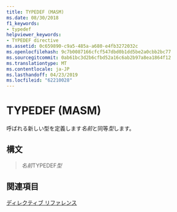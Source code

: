 ```yaml
---
title: TYPEDEF (MASM)
ms.date: 08/30/2018
f1_keywords:
- typedef
helpviewer_keywords:
- TYPEDEF directive
ms.assetid: 0c659890-c9a5-485a-a680-e4fb3272032c
ms.openlocfilehash: 9c7b0087166cfcf547dbd0b1dd5be2a0cbb2bc77
ms.sourcegitcommit: 0ab61bc3d2b6cfbd52a16c6ab2b97a8ea1864f12
ms.translationtype: MT
ms.contentlocale: ja-JP
ms.lasthandoff: 04/23/2019
ms.locfileid: "62210028"
---
```

# <a name="typedef-masm"></a>TYPEDEF (MASM)

呼ばれる新しい型を定義します*名前*と同等*型*します。

## <a name="syntax"></a>構文

> *名前*TYPEDEF*型*

## <a name="see-also"></a>関連項目

[ディレクティブ リファレンス](../../assembler/masm/directives-reference.md)<br/>